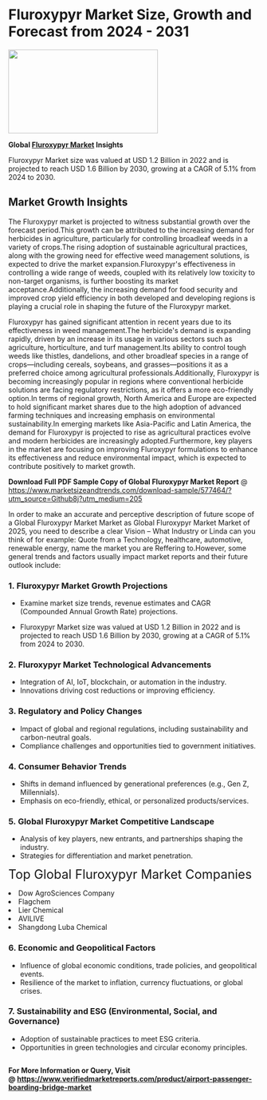 <H1>Fluroxypyr Market Size, Growth and Forecast from 2024 - 2031</H1><img class="aligncenter size-medium wp-image-584254" src="https://thirdeyenews.in/wp-content/uploads/2024/09/Global-Market-Research-300x168.jpeg" alt="" width="300" height="168" /><p><strong>Global&nbsp;<a href="https://www.marketsizeandtrends.com/download-sample/577464/?utm_source=Github8j?utm_medium=205">Fluroxypyr Market</a> Insights</strong></p><p>Fluroxypyr Market size was valued at USD 1.2 Billion in 2022 and is projected to reach USD 1.6 Billion by 2030, growing at a CAGR of 5.1% from 2024 to 2030.</p><p><h2>Market Growth Insights</h2> <p>The Fluroxypyr market is projected to witness substantial growth over the forecast period.This growth can be attributed to the increasing demand for herbicides in agriculture, particularly for controlling broadleaf weeds in a variety of crops.The rising adoption of sustainable agricultural practices, along with the growing need for effective weed management solutions, is expected to drive the market expansion.Fluroxypyr's effectiveness in controlling a wide range of weeds, coupled with its relatively low toxicity to non-target organisms, is further boosting its market acceptance.Additionally, the increasing demand for food security and improved crop yield efficiency in both developed and developing regions is playing a crucial role in shaping the future of the Fluroxypyr market.</p> <p>Fluroxypyr has gained significant attention in recent years due to its effectiveness in weed management.The herbicide's demand is expanding rapidly, driven by an increase in its usage in various sectors such as agriculture, horticulture, and turf management.Its ability to control tough weeds like thistles, dandelions, and other broadleaf species in a range of crops—including cereals, soybeans, and grasses—positions it as a preferred choice among agricultural professionals.Additionally, Fluroxypyr is becoming increasingly popular in regions where conventional herbicide solutions are facing regulatory restrictions, as it offers a more eco-friendly option.In terms of regional growth, North America and Europe are expected to hold significant market shares due to the high adoption of advanced farming techniques and increasing emphasis on environmental sustainability.In emerging markets like Asia-Pacific and Latin America, the demand for Fluroxypyr is projected to rise as agricultural practices evolve and modern herbicides are increasingly adopted.Furthermore, key players in the market are focusing on improving Fluroxypyr formulations to enhance its effectiveness and reduce environmental impact, which is expected to contribute positively to market growth.</p> <p><span class=""><strong>Download Full PDF Sample Copy of Global Fluroxypyr Market Report</strong> @ <a href="https://www.marketsizeandtrends.com/download-sample/577464/?utm_source=Github8j?utm_medium=205" target="_blank">https://www.marketsizeandtrends.com/download-sample/577464/?utm_source=Github8j?utm_medium=205</a></span></p><p>In order to make an accurate and perceptive description of future scope of a Global&nbsp;Fluroxypyr Market Market as Global&nbsp;Fluroxypyr Market Market of 2025, you need to describe a clear Vision &ndash; What Industry or Linda can you think of for example: Quote from a Technology, healthcare, automotive, renewable energy, name the market you are Reffering to.However, some general trends and factors usually impact market reports and their future outlook include:</p><h3>1.&nbsp;<strong>Fluroxypyr Market Growth Projections</strong></h3><ul><li>Examine market size trends, revenue estimates and CAGR (Compounded Annual Growth Rate) projections.</li><li><p>Fluroxypyr Market size was valued at USD 1.2 Billion in 2022 and is projected to reach USD 1.6 Billion by 2030, growing at a CAGR of 5.1% from 2024 to 2030.</p></li></ul><h3>2.&nbsp;<strong>Fluroxypyr Market Technological Advancements</strong></h3><ul><li>Integration of AI, IoT, blockchain, or automation in the industry.</li><li>Innovations driving cost reductions or improving efficiency.</li></ul><h3>3.&nbsp;<strong>Regulatory and Policy Changes</strong></h3><ul><li>Impact of global and regional regulations, including sustainability and carbon-neutral goals.</li><li>Compliance challenges and opportunities tied to government initiatives.</li></ul><h3>4.&nbsp;<strong>Consumer Behavior Trends</strong></h3><ul><li>Shifts in demand influenced by generational preferences (e.g., Gen Z, Millennials).</li><li>Emphasis on eco-friendly, ethical, or personalized products/services.</li></ul><h3>5.&nbsp;<strong>Global Fluroxypyr Market Competitive Landscape</strong></h3><ul><li>Analysis of key players, new entrants, and partnerships shaping the industry.</li><li>Strategies for differentiation and market penetration.</li></ul><p data-pm-slice="1 1 []"><span style="color: inherit; font-family: inherit; font-size: 25px;">Top Global Fluroxypyr Market Companies</span></p><div class="" data-test-id=""><p><li>Dow AgroSciences Company</li><li> Flagchem</li><li> Lier Chemical</li><li> AVILIVE</li><li> Shangdong Luba Chemical</li></p></div><h3>6.&nbsp;<strong>Economic and Geopolitical Factors</strong></h3><ul><li>Influence of global economic conditions, trade policies, and geopolitical events.</li><li>Resilience of the market to inflation, currency fluctuations, or global crises.</li></ul><h3>7.&nbsp;<strong>Sustainability and ESG (Environmental, Social, and Governance)</strong></h3><ul><li>Adoption of sustainable practices to meet ESG criteria.</li><li>Opportunities in green technologies and circular economy principles.</li></ul><h2><strong style="font-size: 14px;">For More Information or Query, Visit @&nbsp;</strong><a style="background-color: #ffffff; font-size: 14px;" href="https://www.marketsizeandtrends.com/report/fluroxypyr-market/" target="_blank">https://www.verifiedmarketreports.com/product/airport-passenger-boarding-bridge-market</a></h2>